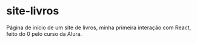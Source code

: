 # site-livros
Página de início de um site de livros, minha primeira interação com React, feito do 0 pelo curso da Alura.
